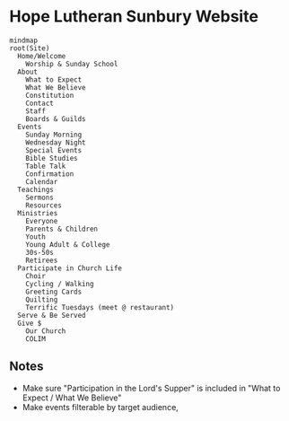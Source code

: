 # Hope Lutheran Sunbury Website

```mermaid
mindmap
root(Site)
  Home/Welcome
    Worship & Sunday School
  About
    What to Expect
    What We Believe
    Constitution
    Contact
    Staff
    Boards & Guilds
  Events
    Sunday Morning
    Wednesday Night
    Special Events
    Bible Studies
    Table Talk
    Confirmation
    Calendar
  Teachings
    Sermons
    Resources
  Ministries
    Everyone
    Parents & Children
    Youth
    Young Adult & College
    30s-50s
    Retirees
  Participate in Church Life
    Choir
    Cycling / Walking
    Greeting Cards
    Quilting
    Terrific Tuesdays (meet @ restaurant)
  Serve & Be Served
  Give $
    Our Church
    COLIM
```

## Notes
- Make sure "Participation in the Lord's Supper" is included in "What to Expect / What We Believe"
- Make events filterable by target audience,
